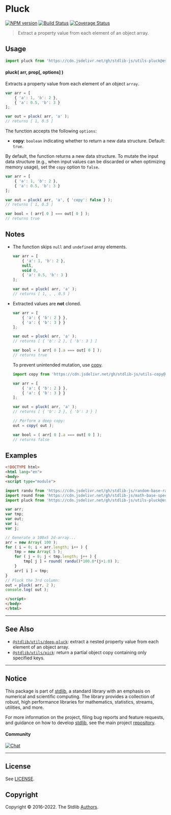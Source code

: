 <!--

@license Apache-2.0

Copyright (c) 2018 The Stdlib Authors.

Licensed under the Apache License, Version 2.0 (the "License");
you may not use this file except in compliance with the License.
You may obtain a copy of the License at

   http://www.apache.org/licenses/LICENSE-2.0

Unless required by applicable law or agreed to in writing, software
distributed under the License is distributed on an "AS IS" BASIS,
WITHOUT WARRANTIES OR CONDITIONS OF ANY KIND, either express or implied.
See the License for the specific language governing permissions and
limitations under the License.

-->

# Pluck

[![NPM version][npm-image]][npm-url] [![Build Status][test-image]][test-url] [![Coverage Status][coverage-image]][coverage-url] <!-- [![dependencies][dependencies-image]][dependencies-url] -->

> Extract a property value from each element of an object array.

<section class="intro">

</section>

<!-- /.intro -->



<section class="usage">

## Usage

```javascript
import pluck from 'https://cdn.jsdelivr.net/gh/stdlib-js/utils-pluck@esm/index.mjs';
```

#### pluck( arr, prop\[, options] )

Extracts a property value from each element of an object `array`.

<!-- eslint-disable object-curly-newline, object-property-newline -->

```javascript
var arr = [
    { 'a': 1, 'b': 2 },
    { 'a': 0.5, 'b': 3 }
];

var out = pluck( arr, 'a' );
// returns [ 1, 0.5 ]
```

The function accepts the following `options`:

-   **copy**: `boolean` indicating whether to return a new data structure. Default: `true`.

By default, the function returns a new data structure. To mutate the input data structure (e.g., when input values can be discarded or when optimizing memory usage), set the `copy` option to `false`.

<!-- eslint-disable object-curly-newline, object-property-newline -->

```javascript
var arr = [
    { 'a': 1, 'b': 2 },
    { 'a': 0.5, 'b': 3 }
];

var out = pluck( arr, 'a', { 'copy': false } );
// returns [ 1, 0.5 ]

var bool = ( arr[ 0 ] === out[ 0 ] );
// returns true
```

</section>

<!-- /.usage -->

<section class="notes">

## Notes

-   The function skips `null` and `undefined` array elements.

    <!-- eslint-disable object-curly-newline, object-property-newline -->

    ```javascript
    var arr = [
        { 'a': 1, 'b': 2 },
        null,
        void 0,
        { 'a': 0.5, 'b': 3 }
    ];

    var out = pluck( arr, 'a' );
    // returns [ 1, , , 0.5 ]
    ```

-   Extracted values are **not** cloned.

    <!-- eslint-disable object-curly-newline, object-curly-spacing -->

    ```javascript
    var arr = [
        { 'a': { 'b': 2 } },
        { 'a': { 'b': 3 } }
    ];

    var out = pluck( arr, 'a' );
    // returns [ { 'b': 2 }, { 'b': 3 } ]

    var bool = ( arr[ 0 ].a === out[ 0 ] );
    // returns true
    ```

    To prevent unintended mutation, use [copy][@stdlib/utils/copy].

    <!-- eslint-disable object-curly-newline, object-curly-spacing -->

    ```javascript
    import copy from 'https://cdn.jsdelivr.net/gh/stdlib-js/utils-copy@esm/index.mjs';

    var arr = [
        { 'a': { 'b': 2 } },
        { 'a': { 'b': 3 } }
    ];

    var out = pluck( arr, 'a' );
    // returns [ { 'b': 2 }, { 'b': 3 } ]

    // Perform a deep copy:
    out = copy( out );

    var bool = ( arr[ 0 ].a === out[ 0 ] );
    // returns false
    ```

</section>

<!-- /.notes -->

<section class="examples">

## Examples

<!-- eslint no-undef: "error" -->

```html
<!DOCTYPE html>
<html lang="en">
<body>
<script type="module">

import randu from 'https://cdn.jsdelivr.net/gh/stdlib-js/random-base-randu@esm/index.mjs';
import round from 'https://cdn.jsdelivr.net/gh/stdlib-js/math-base-special-round@esm/index.mjs';
import pluck from 'https://cdn.jsdelivr.net/gh/stdlib-js/utils-pluck@esm/index.mjs';

var arr;
var tmp;
var out;
var i;
var j;

// Generate a 100x5 2d-array...
arr = new Array( 100 );
for ( i = 0; i < arr.length; i++ ) {
    tmp = new Array( 5 );
    for ( j = 0; j < tmp.length; j++ ) {
        tmp[ j ] = round( randu()*100.0*(j+1.0) );
    }
    arr[ i ] = tmp;
}
// Pluck the 3rd column:
out = pluck( arr, 2 );
console.log( out );

</script>
</body>
</html>
```

</section>

<!-- /.examples -->

<!-- Section for related `stdlib` packages. Do not manually edit this section, as it is automatically populated. -->

<section class="related">

* * *

## See Also

-   <span class="package-name">[`@stdlib/utils/deep-pluck`][@stdlib/utils/deep-pluck]</span><span class="delimiter">: </span><span class="description">extract a nested property value from each element of an object array.</span>
-   <span class="package-name">[`@stdlib/utils/pick`][@stdlib/utils/pick]</span><span class="delimiter">: </span><span class="description">return a partial object copy containing only specified keys.</span>

</section>

<!-- /.related -->

<!-- Section for all links. Make sure to keep an empty line after the `section` element and another before the `/section` close. -->


<section class="main-repo" >

* * *

## Notice

This package is part of [stdlib][stdlib], a standard library with an emphasis on numerical and scientific computing. The library provides a collection of robust, high performance libraries for mathematics, statistics, streams, utilities, and more.

For more information on the project, filing bug reports and feature requests, and guidance on how to develop [stdlib][stdlib], see the main project [repository][stdlib].

#### Community

[![Chat][chat-image]][chat-url]

---

## License

See [LICENSE][stdlib-license].


## Copyright

Copyright &copy; 2016-2022. The Stdlib [Authors][stdlib-authors].

</section>

<!-- /.stdlib -->

<!-- Section for all links. Make sure to keep an empty line after the `section` element and another before the `/section` close. -->

<section class="links">

[npm-image]: http://img.shields.io/npm/v/@stdlib/utils-pluck.svg
[npm-url]: https://npmjs.org/package/@stdlib/utils-pluck

[test-image]: https://github.com/stdlib-js/utils-pluck/actions/workflows/test.yml/badge.svg?branch=v0.0.12
[test-url]: https://github.com/stdlib-js/utils-pluck/actions/workflows/test.yml?query=branch:v0.0.12

[coverage-image]: https://img.shields.io/codecov/c/github/stdlib-js/utils-pluck/main.svg
[coverage-url]: https://codecov.io/github/stdlib-js/utils-pluck?branch=main

<!--

[dependencies-image]: https://img.shields.io/david/stdlib-js/utils-pluck.svg
[dependencies-url]: https://david-dm.org/stdlib-js/utils-pluck/main

-->

[chat-image]: https://img.shields.io/gitter/room/stdlib-js/stdlib.svg
[chat-url]: https://gitter.im/stdlib-js/stdlib/

[stdlib]: https://github.com/stdlib-js/stdlib

[stdlib-authors]: https://github.com/stdlib-js/stdlib/graphs/contributors

[umd]: https://github.com/umdjs/umd
[es-module]: https://developer.mozilla.org/en-US/docs/Web/JavaScript/Guide/Modules

[deno-url]: https://github.com/stdlib-js/utils-pluck/tree/deno
[umd-url]: https://github.com/stdlib-js/utils-pluck/tree/umd
[esm-url]: https://github.com/stdlib-js/utils-pluck/tree/esm
[branches-url]: https://github.com/stdlib-js/utils-pluck/blob/main/branches.md

[stdlib-license]: https://raw.githubusercontent.com/stdlib-js/utils-pluck/main/LICENSE

[@stdlib/utils/copy]: https://github.com/stdlib-js/utils-copy/tree/esm

<!-- <related-links> -->

[@stdlib/utils/deep-pluck]: https://github.com/stdlib-js/utils-deep-pluck/tree/esm

[@stdlib/utils/pick]: https://github.com/stdlib-js/utils-pick/tree/esm

<!-- </related-links> -->

</section>

<!-- /.links -->
